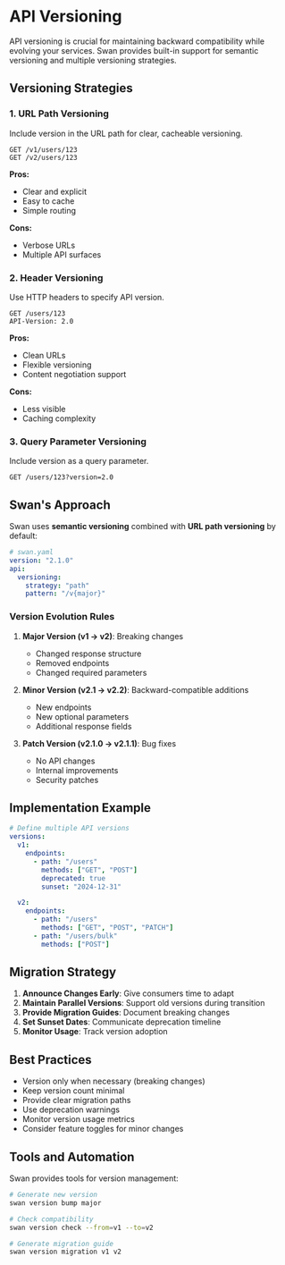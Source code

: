 # API Versioning

API versioning is crucial for maintaining backward compatibility while evolving your services. Swan provides built-in support for semantic versioning and multiple versioning strategies.

## Versioning Strategies

### 1. URL Path Versioning

Include version in the URL path for clear, cacheable versioning.

```
GET /v1/users/123
GET /v2/users/123
```

**Pros:**

- Clear and explicit
- Easy to cache
- Simple routing

**Cons:**

- Verbose URLs
- Multiple API surfaces

### 2. Header Versioning

Use HTTP headers to specify API version.

```http
GET /users/123
API-Version: 2.0
```

**Pros:**

- Clean URLs
- Flexible versioning
- Content negotiation support

**Cons:**

- Less visible
- Caching complexity

### 3. Query Parameter Versioning

Include version as a query parameter.

```
GET /users/123?version=2.0
```

## Swan's Approach

Swan uses **semantic versioning** combined with **URL path versioning** by default:

```yaml
# swan.yaml
version: "2.1.0"
api:
  versioning:
    strategy: "path"
    pattern: "/v{major}"
```

### Version Evolution Rules

1. **Major Version (v1 → v2)**: Breaking changes

   - Changed response structure
   - Removed endpoints
   - Changed required parameters

2. **Minor Version (v2.1 → v2.2)**: Backward-compatible additions

   - New endpoints
   - New optional parameters
   - Additional response fields

3. **Patch Version (v2.1.0 → v2.1.1)**: Bug fixes
   - No API changes
   - Internal improvements
   - Security patches

## Implementation Example

```yaml
# Define multiple API versions
versions:
  v1:
    endpoints:
      - path: "/users"
        methods: ["GET", "POST"]
        deprecated: true
        sunset: "2024-12-31"

  v2:
    endpoints:
      - path: "/users"
        methods: ["GET", "POST", "PATCH"]
      - path: "/users/bulk"
        methods: ["POST"]
```

## Migration Strategy

1. **Announce Changes Early**: Give consumers time to adapt
2. **Maintain Parallel Versions**: Support old versions during transition
3. **Provide Migration Guides**: Document breaking changes
4. **Set Sunset Dates**: Communicate deprecation timeline
5. **Monitor Usage**: Track version adoption

## Best Practices

- Version only when necessary (breaking changes)
- Keep version count minimal
- Provide clear migration paths
- Use deprecation warnings
- Monitor version usage metrics
- Consider feature toggles for minor changes

## Tools and Automation

Swan provides tools for version management:

```bash
# Generate new version
swan version bump major

# Check compatibility
swan version check --from=v1 --to=v2

# Generate migration guide
swan version migration v1 v2
```
